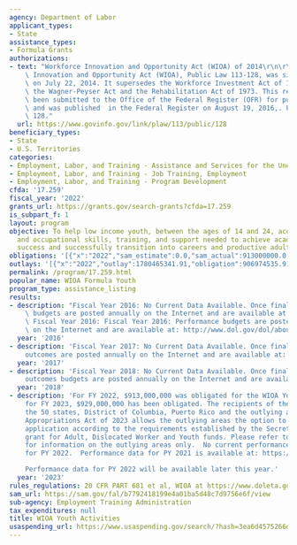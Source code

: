 ```yaml
---
agency: Department of Labor
applicant_types:
- State
assistance_types:
- Formula Grants
authorizations:
- text: "Workforce Innovation and Opportunity Act (WIOA) of 2014\r\n\r\nThe Workforce\
    \ Innovation and Opportunity Act (WIOA), Public Law 113-128, was signed into law\
    \ on July 22, 2014. It supersedes the Workforce Investment Act of 1998, and amends\
    \ the Wagner-Peyser Act and the Rehabilitation Act of 1973. This regulation has\
    \ been submitted to the Office of the Federal Register (OFR) for publication,\
    \ and was published  in the Federal Register on August 19, 2016,. Pub. L. 113,\
    \ 128."
  url: https://www.govinfo.gov/link/plaw/113/public/128
beneficiary_types:
- State
- U.S. Territories
categories:
- Employment, Labor, and Training - Assistance and Services for the Unemployed
- Employment, Labor, and Training - Job Training, Employment
- Employment, Labor, and Training - Program Development
cfda: '17.259'
fiscal_year: '2022'
grants_url: https://grants.gov/search-grants?cfda=17.259
is_subpart_f: 1
layout: program
objective: To help low income youth, between the ages of 14 and 24, acquire the educational
  and occupational skills, training, and support needed to achieve academic and employment
  success and successfully transition into careers and productive adulthood.
obligations: '[{"x":"2022","sam_estimate":0.0,"sam_actual":913000000.0,"usa_spending_actual":903041068.73},{"x":"2023","sam_estimate":929000000.0,"sam_actual":0.0,"usa_spending_actual":888450935.35},{"x":"2024","sam_estimate":929000000.0,"sam_actual":0.0,"usa_spending_actual":878427010.38}]'
outlays: '[{"x":"2022","outlay":1780465341.91,"obligation":906974535.91},{"x":"2023","outlay":474204186.04,"obligation":913198463.55},{"x":"2024","outlay":15792992.9,"obligation":940626024.09}]'
permalink: /program/17.259.html
popular_name: WIOA Formula Youth
program_type: assistance_listing
results:
- description: "Fiscal Year 2016: No Current Data Available. Once finalized, performance\
    \ budgets are posted annually on the Internet and are available at:\r\nhttp://www.dol.gov/dol/aboutdol/main.htm#budget.\
    \ Fiscal Year 2016: Fiscal Year 2016: Performance budgets are posted annually\
    \ on the Internet and are available at: http://www.dol.gov/dol/aboutdol/main.htm#budget."
  year: '2016'
- description: 'Fiscal Year 2017: No Current Data Available. Once finalized, performance
    outcomes are posted annually on the Internet and are available at:  https://www.doleta.gov/performance/.'
  year: '2017'
- description: 'Fiscal Year 2018: No Current Data Available. Once finalized, performance
    outcomes budgets are posted annually on the Internet and are available at:  https://www.doleta.gov/performance/.'
  year: '2018'
- description: 'For FY 2022, $913,000,000 was obligated for the WIOA Youth program;
    for FY 2023, $929,000,000 has been obligated. The recipients of these funds are
    the 50 states, District of Columbia, Puerto Rico and the outlying areas (territories).  Consolidated
    Appropriations Act of 2023 allows the outlying areas the option to submit a single
    application according to the requirements established by the Secretary for a consolidated
    grant for Adult, Dislocated Worker and Youth funds. Please refer to CFDA 17.290
    for information on the outlying areas only.  No current performance data is available
    for PY 2022.  Performance data for PY 2021 is available at: https://www.dol.gov/agencies/eta/performance/wioa-performance.

    Performance data for PY 2022 will be available later this year.'
  year: '2023'
rules_regulations: 20 CFR PART 681 et al, WIOA at https://www.doleta.gov/.
sam_url: https://sam.gov/fal/b7792418199e4a01ba5d48c7d9756e6f/view
sub-agency: Employment Training Administration
tax_expenditures: null
title: WIOA Youth Activities
usaspending_url: https://www.usaspending.gov/search/?hash=3ea6d4575266d368620f5e2c0ff2ce9c
---
```

